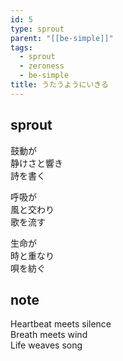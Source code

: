 ```yaml
---
id: 5
type: sprout
parent: "[[be-simple]]"
tags:
  - sprout
  - zeroness
  - be-simple
title: うたうようにいきる
---
```

## sprout
鼓動が  
静けさと響き  
詩を書く

呼吸が  
風と交わり  
歌を流す

生命が  
時と重なり  
唄を紡ぐ
## note

Heartbeat meets silence  
Breath meets wind  
Life weaves song